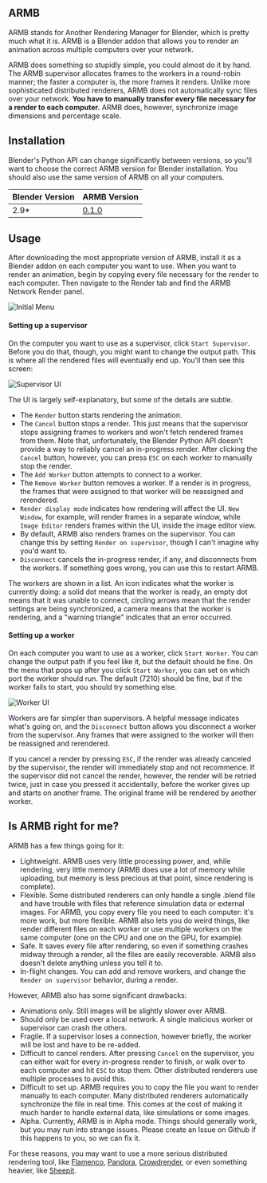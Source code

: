 ## ARMB

ARMB stands for Another Rendering Manager for Blender, which is pretty much what it is. ARMB is a Blender addon that allows you to render an animation across multiple computers over your network.

ARMB does something so stupidly simple, you could almost do it by hand. The ARMB supervisor allocates frames to the workers in a round-robin manner; the faster a computer is, the more frames it renders. Unlike more sophisticated distributed renderers, ARMB does not automatically sync files over your network. **You have to manually transfer every file necessary for a render to each computer.** ARMB does, however, synchronize image dimensions and percentage scale.

## Installation

Blender's Python API can change significantly between versions, so you'll want to choose the correct ARMB version for Blender installation. You should also use the same version of ARMB on all your computers.

| Blender Version     | ARMB Version
|---------------------|--------------------------
| 2.9*                | [0.1.0]()

## Usage

After downloading the most appropriate version of ARMB, install it as a Blender addon on each computer you want to use. When you want to render an animation, begin by copying every file necessary for the render to each computer. Then navigate to the Render tab and find the ARMB Network Render panel.

![Initial Menu](/docs/initial_menu.png)

#### Setting up a supervisor

On the computer you want to use as a supervisor, click `Start Supervisor`. Before you do that, though, you might want to change the output path. This is where all the rendered files will eventually end up. You'll then see this screen:

![Supervisor UI](/docs/supervisor_menu.png)

The UI is largely self-explanatory, but some of the details are subtle.

 - The `Render` button starts rendering the animation.
 - The `Cancel` button stops a render. This just means that the supervisor stops assigning frames to workers and won't fetch rendered frames from them. Note that, unfortunately, the Blender Python API doesn't provide a way to reliably cancel an in-progress render. After clicking the `Cancel` button, however, you can press `ESC` on each worker to manually stop the render.
 - The `Add Worker` button attempts to connect to a worker.
 - The `Remove Worker` button removes a worker. If a render is in progress, the frames that were assigned to that worker will be reassigned and rerendered.
 - `Render display mode` indicates how rendering will affect the UI. `New Window`, for example, will render frames in a separate window, while `Image Editor` renders frames within the UI, inside the image editor view.
 - By default, ARMB also renders frames on the supervisor. You can change this by setting `Render on supervisor`, though I can't imagine why you'd want to.
 - `Disconnect` cancels the in-progress render, if any, and disconnects from the workers. If something goes wrong, you can use this to restart ARMB.

The workers are shown in a list. An icon indicates what the worker is currently doing: a solid dot means that the worker is ready, an empty dot means that it was unable to connect, circling arrows mean that the render settings are being synchronized, a camera means that the worker is rendering, and a "warning triangle" indicates that an error occurred.

#### Setting up a worker

On each computer you want to use as a worker, click `Start Worker`. You can change the output path if you feel like it, but the default should be fine. On the menu that pops up after you click `Start Worker`, you can set on which port the worker should run. The default (7210) should be fine, but if the worker fails to start, you should try something else.

![Worker UI](/docs/worker_menu.png)

Workers are far simpler than supervisors. A helpful message indicates what's going on, and the `Disconnect` button allows you disconnect a worker from the supervisor. Any frames that were assigned to the worker will then be reassigned and rerendered.

If you cancel a render by pressing `ESC`, if the render was already canceled by the supervisor, the render will immediately stop and not recommence. If the supervisor did not cancel the render, however, the render will be retried twice, just in case you pressed it accidentally, before the worker gives up and starts on another frame. The original frame will be rendered by another worker.

## Is ARMB right for me?

ARMB has a few things going for it:

 - Lightweight. ARMB uses very little processing power, and, while rendering, very little memory (ARMB does use a lot of memory while uploading, but memory is less precious at that point, since rendering is complete).
 - Flexible. Some distributed renderers can only handle a single .blend file and have trouble with files that reference simulation data or external images. For ARMB, you copy every file you need to each computer: it's more work, but more flexible. ARMB also lets you do weird things, like render different files on each worker or use multiple workers on the same computer (one on the CPU and one on the GPU, for example).
 - Safe. It saves every file after rendering, so even if something crashes midway through a render, all the files are easily recoverable. ARMB also doesn't delete anything unless you tell it to.
 - In-flight changes. You can add and remove workers, and change the `Render on supervisor` behavior, during a render.

However, ARMB also has some significant drawbacks:

 - Animations only. Still images will be slightly slower over ARMB.
 - Should only be used over a local network. A single malicious worker or supervisor can crash the others.
 - Fragile. If a supervisor loses a connection, however briefly, the worker will be lost and have to be re-added.
 - Difficult to cancel renders. After pressing `Cancel` on the supervisor, you can either wait for every in-progress render to finish, or walk over to each computer and hit `ESC` to stop them. Other distributed renderers use multiple processes to avoid this.
 - Difficult to set up. ARMB requires you to copy the file you want to render manually to each computer. Many distributed renderers automatically synchronize the file in real time. This comes at the cost of making it much harder to handle external data, like simulations or some images.
 - Alpha. Currently, ARMB is in Alpha mode. Things should generally work, but you may run into strange issues. Please create an Issue on Github if this happens to you, so we can fix it.

For these reasons, you may want to use a more serious distributed rendering tool, like [Flamenco](https://www.flamenco.io/), [Pandora](https://prism-pipeline.com/pandora/), [Crowdrender](https://www.crowd-render.com/), or even something heavier, like [Sheepit](https://www.sheepit-renderfarm.com/).
